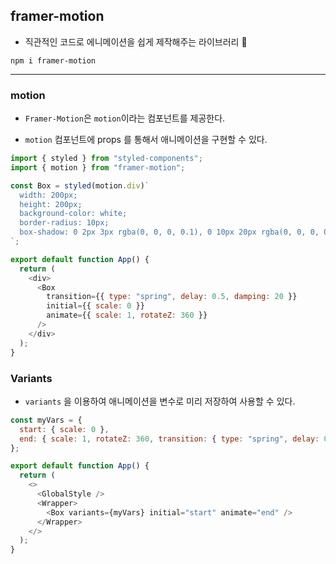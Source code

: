 ## framer-motion

- 직관적인 코드로 에니메이션을 쉽게 제작해주는 라이브러리 🦋

```
npm i framer-motion
```

---

### motion

- `Framer-Motion`은 `motion`이라는 컴포넌트를 제공한다.

- `motion` 컴포넌트에 props 를 통해서 애니메이션을 구현할 수 있다.

```js
import { styled } from "styled-components";
import { motion } from "framer-motion";

const Box = styled(motion.div)`
  width: 200px;
  height: 200px;
  background-color: white;
  border-radius: 10px;
  box-shadow: 0 2px 3px rgba(0, 0, 0, 0.1), 0 10px 20px rgba(0, 0, 0, 0.1);
`;

export default function App() {
  return (
    <div>
      <Box
        transition={{ type: "spring", delay: 0.5, damping: 20 }}
        initial={{ scale: 0 }}
        animate={{ scale: 1, rotateZ: 360 }}
      />
    </div>
  );
}
```

### Variants

- `variants` 을 이용하여 애니메이션을 변수로 미리 저장하여 사용할 수 있다.

```js
const myVars = {
  start: { scale: 0 },
  end: { scale: 1, rotateZ: 360, transition: { type: "spring", delay: 0.5 } },
};

export default function App() {
  return (
    <>
      <GlobalStyle />
      <Wrapper>
        <Box variants={myVars} initial="start" animate="end" />
      </Wrapper>
    </>
  );
}
```
